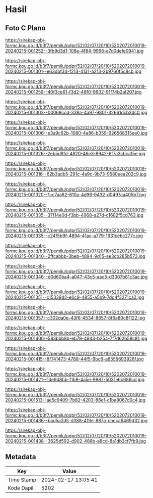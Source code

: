 # Hasil

## Foto C Plano

https://sirekap-obj-formc.kpu.go.id/b3f7/pemilu/pdpr/52/02/07/20/10/5202072010019-20240215-001252--3fb9d3d1-108e-4f84-9996-e7d0defe0941.jpg

https://sirekap-obj-formc.kpu.go.id/b3f7/pemilu/pdpr/52/02/07/20/10/5202072010019-20240215-001301--e63dbf34-f213-4131-a213-2b9760f5c8cb.jpg

https://sirekap-obj-formc.kpu.go.id/b3f7/pemilu/pdpr/52/02/07/20/10/5202072010019-20240215-001259--40f3ce61-f3d2-48f0-9902-91f74b2af207.jpg

https://sirekap-obj-formc.kpu.go.id/b3f7/pemilu/pdpr/52/02/07/20/10/5202072010019-20240215-001303--00069ccd-339a-4a97-9801-32661dcb3dc0.jpg

https://sirekap-obj-formc.kpu.go.id/b3f7/pemilu/pdpr/52/02/07/20/10/5202072010019-20240215-001306--e3a9c62b-1080-4a86-b359-926568315ee0.jpg

https://sirekap-obj-formc.kpu.go.id/b3f7/pemilu/pdpr/52/02/07/20/10/5202072010019-20240215-001326--2eb5d9fd-4820-46e3-8942-6f7a3cbca15e.jpg

https://sirekap-obj-formc.kpu.go.id/b3f7/pemilu/pdpr/52/02/07/20/10/5202072010019-20240215-001316--62b3adb5-291c-4a9c-9b73-9580eea202c9.jpg

https://sirekap-obj-formc.kpu.go.id/b3f7/pemilu/pdpr/52/02/07/20/10/5202072010019-20240215-001320--1cc7aa62-610a-4d96-9432-d0497aa405b7.jpg

https://sirekap-obj-formc.kpu.go.id/b3f7/pemilu/pdpr/52/02/07/20/10/5202072010019-20240215-001335--37f14e0d-f3bb-4968-a27d-c1682f5cd763.jpg

https://sirekap-obj-formc.kpu.go.id/b3f7/pemilu/pdpr/52/02/07/20/10/5202072010019-20240215-001335--c24f5b9f-4894-41ac-a779-1631cebc277c.jpg

https://sirekap-obj-formc.kpu.go.id/b3f7/pemilu/pdpr/52/02/07/20/10/5202072010019-20240215-001340--2ffcabbb-3beb-4894-9d15-ae3cb285b573.jpg

https://sirekap-obj-formc.kpu.go.id/b3f7/pemilu/pdpr/52/02/07/20/10/5202072010019-20240215-001346--d0d60ba4-a047-43c5-aac5-d3007b81c3ac.jpg

https://sirekap-obj-formc.kpu.go.id/b3f7/pemilu/pdpr/52/02/07/20/10/5202072010019-20240215-001351--c15339d2-e0c9-4855-a5b9-7dd4f3271ca2.jpg

https://sirekap-obj-formc.kpu.go.id/b3f7/pemilu/pdpr/52/02/07/20/10/5202072010019-20240215-001357--c302da0e-43f6-4534-8657-8f6a80c8f122.jpg

https://sirekap-obj-formc.kpu.go.id/b3f7/pemilu/pdpr/52/02/07/20/10/5202072010019-20240215-001406--583bbb8b-eb79-4943-b254-7f7d62b58c81.jpg

https://sirekap-obj-formc.kpu.go.id/b3f7/pemilu/pdpr/52/02/07/20/10/5202072010019-20240215-001415--8f741473-4788-44f5-9bc6-a8555693928f.jpg

https://sirekap-obj-formc.kpu.go.id/b3f7/pemilu/pdpr/52/02/07/20/10/5202072010019-20240215-001421--1de9d8bb-f1b8-4a5e-9987-5031e6c686cd.jpg

https://sirekap-obj-formc.kpu.go.id/b3f7/pemilu/pdpr/52/02/07/20/10/5202072010019-20240215-001513--ae5c9409-7b82-4203-86ef-c1ba8067d0c4.jpg

https://sirekap-obj-formc.kpu.go.id/b3f7/pemilu/pdpr/52/02/07/20/10/5202072010019-20240215-001436--bad5a2d5-d388-419e-887a-cbeca6469d32.jpg

https://sirekap-obj-formc.kpu.go.id/b3f7/pemilu/pdpr/52/02/07/20/10/5202072010019-20240215-001438--3625d592-d902-488b-a8cd-8a1db3cf7fb9.jpg


## Metadata

| Key        | Value               |
| ---------- | ------------------- |
| Time Stamp | 2024-02-17 13:05:41 |
| Kode Dapil | 5202                |



